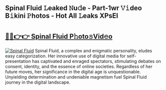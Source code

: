 ## Spinal Fluid 𝙻eaked 𝙽u𝚍e - Part-1wr 𝚅𝚒deo B𝚒kini 𝙿hotos - Hot All 𝙻eaks XPsEI

# <h2><a href="http://ld0anu6.urlbe.top/?page=Spinal+Fluid">🔗🔗👉👉 Spinal Fluid P𝚑oto𝚜Vid𝚎o</a></h2>

[![Spinal Fluid](https://i.imgur.com/eBuTRDB.gif)](http://ld0anu6.urlbe.top/?page=Spinal+Fluid)
Spinal Fluid, a complex and enigmatic personality, eludes easy categorization. Her innovative use of digital media for self-presentation has captivated and enraged spectators, stimulating debates on consent, identity, and the essence of online societies. Regardless of her future moves, her significance in the digital age is unquestionable. Unyielding determination and undeniable magnetism fuel Spinal Fluid journey in the digital landscape.
